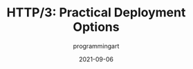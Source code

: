 ---
author: programmingart
date: 2021-09-06
permalink: false
publisher: smashingmag
tags:
  - protocols
  - http
  - deploying
target_url: https://www.smashingmagazine.com/2021/09/http3-practical-deployment-options-part3/
title: "HTTP/3: Practical Deployment Options"
---